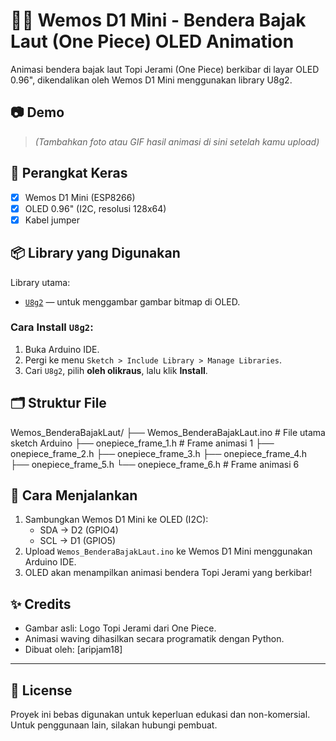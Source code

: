 # 🏴‍☠️ Wemos D1 Mini - Bendera Bajak Laut (One Piece) OLED Animation

Animasi bendera bajak laut Topi Jerami (One Piece) berkibar di layar OLED 0.96", dikendalikan oleh Wemos D1 Mini menggunakan library U8g2.

## 📷 Demo
> *(Tambahkan foto atau GIF hasil animasi di sini setelah kamu upload)*

## 🧰 Perangkat Keras
- [x] Wemos D1 Mini (ESP8266)
- [x] OLED 0.96" (I2C, resolusi 128x64)
- [x] Kabel jumper

## 📦 Library yang Digunakan
Library utama:
- [`U8g2`](https://github.com/olikraus/u8g2) — untuk menggambar gambar bitmap di OLED.

### Cara Install `U8g2`:
1. Buka Arduino IDE.
2. Pergi ke menu `Sketch > Include Library > Manage Libraries`.
3. Cari `U8g2`, pilih **oleh olikraus**, lalu klik **Install**.

## 🗂️ Struktur File
Wemos_BenderaBajakLaut/
├── Wemos_BenderaBajakLaut.ino # File utama sketch Arduino
├── onepiece_frame_1.h # Frame animasi 1
├── onepiece_frame_2.h
├── onepiece_frame_3.h
├── onepiece_frame_4.h
├── onepiece_frame_5.h
└── onepiece_frame_6.h # Frame animasi 6

## 🚀 Cara Menjalankan
1. Sambungkan Wemos D1 Mini ke OLED (I2C):
   - SDA → D2 (GPIO4)
   - SCL → D1 (GPIO5)
2. Upload `Wemos_BenderaBajakLaut.ino` ke Wemos D1 Mini menggunakan Arduino IDE.
3. OLED akan menampilkan animasi bendera Topi Jerami yang berkibar!

## ✨ Credits
- Gambar asli: Logo Topi Jerami dari One Piece.
- Animasi waving dihasilkan secara programatik dengan Python.
- Dibuat oleh: [aripjam18]

---

## 📝 License
Proyek ini bebas digunakan untuk keperluan edukasi dan non-komersial. Untuk penggunaan lain, silakan hubungi pembuat.



